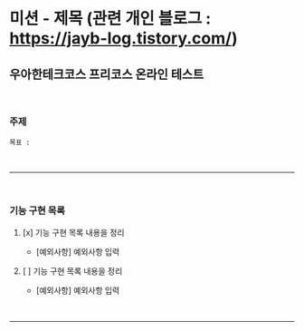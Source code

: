 미션 - 제목 (관련 개인 블로그 : https://jayb-log.tistory.com/)
========================

우아한테크코스 프리코스 온라인 테스트
------------------------

<br>


### 주제

```
목표 : 
```


<br>

***

<br>

### 기능 구현 목록

1. [x] 기능 구현 목록 내용을 정리
    - [예외사항] 예외사항 입력


1. [ ] 기능 구현 목록 내용을 정리
    - [예외사항] 예외사항 입력


<br>

***
